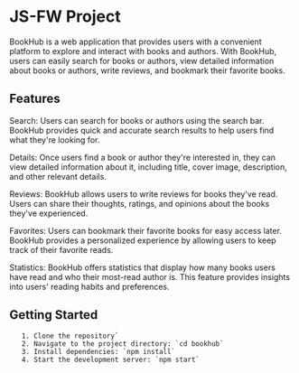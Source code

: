 # JS-FW Project

BookHub is a web application that provides users with a convenient platform to explore and interact with books and authors. With BookHub, users can easily search for books or authors, view detailed information about books or authors, write reviews, and bookmark their favorite books.

## Features

Search: Users can search for books or authors using the search bar. BookHub provides quick and accurate search results to help users find what they're looking for.

Details: Once users find a book or author they're interested in, they can view detailed information about it, including title, cover image, description, and other relevant details.

Reviews: BookHub allows users to write reviews for books they've read. Users can share their thoughts, ratings, and opinions about the books they've experienced.

Favorites: Users can bookmark their favorite books for easy access later. BookHub provides a personalized experience by allowing users to keep track of their favorite reads.

Statistics: BookHub offers statistics that display how many books users have read and who their most-read author is. This feature provides insights into users' reading habits and preferences.

## Getting Started

```
   1. Clone the repository`
   2. Navigate to the project directory: `cd bookhub`
   3. Install dependencies: `npm install`
   4. Start the development server: `npm start`
```
